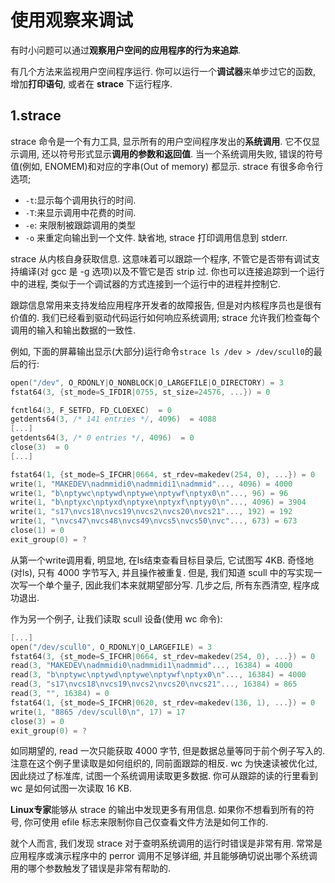 # 使用观察来调试
有时小问题可以通过**观察用户空间的应用程序的行为来追踪**.

 有几个方法来监视用户空间程序运行. 你可以运行一个**调试器**来单步过它的函数, 增加**打印语句**, 或者在 **strace** 下运行程序. 

## 1.strace
strace 命令是一个有力工具, 显示所有的用户空间程序发出的**系统调用**. 它不仅显示调用, 还以符号形式显示**调用的参数和返回值**. 当一个系统调用失败, 错误的符号值(例如, ENOMEM)和对应的字串(Out of memory) 都显示. strace 有很多命令行选项;

* `-t`:显示每个调用执行的时间.
* `-T`:来显示调用中花费的时间.
* `-e`: 来限制被跟踪调用的类型
* `-o` 来重定向输出到一个文件. 缺省地, strace 打印调用信息到 stderr.

strace 从内核自身获取信息. 这意味着可以跟踪一个程序, 不管它是否带有调试支持编译(对 gcc 是 -g 选项)以及不管它是否 strip 过. 你也可以连接追踪到一个运行中的进程, 类似于一个调试器的方式连接到一个运行中的进程并控制它.

跟踪信息常用来支持发给应用程序开发者的故障报告, 但是对内核程序员也是很有价值的. 我们已经看到驱动代码运行如何响应系统调用; strace 允许我们检查每个调用的输入和输出数据的一致性.

例如, 下面的屏幕输出显示(大部分)运行命令`strace ls /dev > /dev/scull0`的最后的行:

```c
open("/dev", O_RDONLY|O_NONBLOCK|O_LARGEFILE|O_DIRECTORY) = 3
fstat64(3, {st_mode=S_IFDIR|0755, st_size=24576, ...}) = 0

fcntl64(3, F_SETFD, FD_CLOEXEC)  = 0  
getdents64(3, /* 141 entries */, 4096)  = 4088  
[...]  
getdents64(3, /* 0 entries */, 4096)  = 0  
close(3)  = 0  
[...]  

fstat64(1, {st_mode=S_IFCHR|0664, st_rdev=makedev(254, 0), ...}) = 0
write(1, "MAKEDEV\nadmmidi0\nadmmidi1\nadmmid"..., 4096) = 4000
write(1, "b\nptywc\nptywd\nptywe\nptywf\nptyx0\n"..., 96) = 96
write(1, "b\nptyxc\nptyxd\nptyxe\nptyxf\nptyy0\n"..., 4096) = 3904
write(1, "s17\nvcs18\nvcs19\nvcs2\nvcs20\nvcs21"..., 192) = 192
write(1, "\nvcs47\nvcs48\nvcs49\nvcs5\nvcs50\nvc"..., 673) = 673
close(1) = 0
exit_group(0) = ?
```
从第一个write调用看, 明显地, 在ls结束查看目标目录后, 它试图写 4KB. 奇怪地(对ls), 只有 4000 字节写入, 并且操作被重复. 但是, 我们知道 scull 中的写实现一次写一个单个量子, 因此我们本来就期望部分写. 几步之后, 所有东西清空, 程序成功退出.

作为另一个例子, 让我们读取 scull 设备(使用 wc 命令):

```c
[...]
open("/dev/scull0", O_RDONLY|O_LARGEFILE) = 3
fstat64(3, {st_mode=S_IFCHR|0664, st_rdev=makedev(254, 0), ...}) = 0
read(3, "MAKEDEV\nadmmidi0\nadmmidi1\nadmmid"..., 16384) = 4000
read(3, "b\nptywc\nptywd\nptywe\nptywf\nptyx0\n"..., 16384) = 4000
read(3, "s17\nvcs18\nvcs19\nvcs2\nvcs20\nvcs21"..., 16384) = 865
read(3, "", 16384) = 0
fstat64(1, {st_mode=S_IFCHR|0620, st_rdev=makedev(136, 1), ...}) = 0
write(1, "8865 /dev/scull0\n", 17) = 17
close(3) = 0
exit_group(0) = ?
```
如同期望的, read 一次只能获取 4000 字节, 但是数据总量等同于前个例子写入的. 注意在这个例子里读取是如何组织的, 同前面跟踪的相反. wc 为快速读被优化过, 因此绕过了标准库, 试图一个系统调用读取更多数据. 你可从跟踪的读的行里看到 wc 是如何试图一次读取 16 KB.

**Linux专家**能够从 strace 的输出中发现更多有用信息. 如果你不想看到所有的符号, 你可使用 efile 标志来限制你自己仅查看文件方法是如何工作的.

就个人而言, 我们发现 strace 对于查明系统调用的运行时错误是非常有用. 常常是应用程序或演示程序中的 perror 调用不足够详细, 并且能够确切说出哪个系统调用的哪个参数触发了错误是非常有帮助的.
